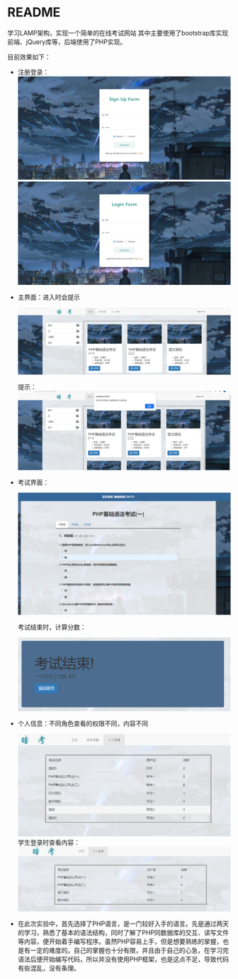 # README
学习LAMP架构，实现一个简单的在线考试网站
其中主要使用了bootstrap库实现前端、jQuery库等，后端使用了PHP实现。

目前效果如下：

* 注册登录：<img src="img\image-20220512213800883.png" alt="image-20220512213800883" style="zoom:80%;" /><img src="img\image-20220512213814542.png" alt="image-20220512213814542" style="zoom:80%;" />

* 主界面：进入时会提示

  ![image-20220512213911565](img\image-20220512213911565.png)

  提示：<img src="img\image-20220512213937088.png" alt="image-20220512213937088" style="zoom:80%;" />

* 考试界面：

  <img src="img\image-20220512214114934.png" alt="image-20220512214114934" style="zoom:80%;" />

  考试结束时，计算分数：

  <img src="img\image-20220512214404088.png" alt="image-20220512214404088" style="zoom:80%;" />

* 个人信息：不同角色查看的权限不同，内容不同

  <img src="img\image-20220512214025526.png" alt="image-20220512214025526" style="zoom:80%;" />学生登录时查看内容：<img src="img\image-20220512214458598.png" alt="image-20220512214458598" style="zoom:80%;" />



* 在此次实验中，首先选择了PHP语言，是一门较好入手的语言。先是通过两天的学习，熟悉了基本的语法结构，同时了解了PHP同数据库的交互、读写文件等内容，便开始着手编写程序。虽然PHP容易上手，但是想要熟练的掌握，也是有一定的难度的。自己的掌握也十分有限，并且由于自己的心急，在学习完语法后便开始编写代码，所以并没有使用PHP框架，也是这点不足，导致代码有些混乱，没有条理。
